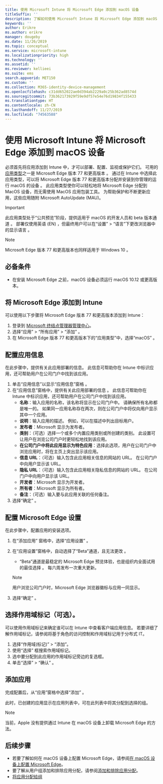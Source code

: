 ```yaml
---
title: 使用 Microsoft Intune 将 Microsoft Edge 添加到 macOS 设备
titleSuffix: ''
description: 了解如何使用 Microsoft Intune 将 Microsoft Edge 添加到 macOS 设备。
keywords: ''
author: Erikre
ms.author: erikre
manager: dougeby
ms.date: 11/26/2019
ms.topic: conceptual
ms.service: microsoft-intune
ms.localizationpriority: high
ms.technology: ''
ms.assetid: ''
ms.reviewer: kellieei
ms.suite: ems
search.appverid: MET150
ms.custom: ''
ms.collection: M365-identity-device-management
ms.openlocfilehash: c31dd652022ae0d394ab2229a0c25b362ad8574d
ms.sourcegitcommit: 73b362173929f59e9df57e54e76d19834f155433
ms.translationtype: HT
ms.contentlocale: zh-CN
ms.lasthandoff: 11/27/2019
ms.locfileid: "74563588"
---
```

# <a name="add-microsoft-edge-to-macos-devices-using-microsoft-intune"></a>使用 Microsoft Intune 将 Microsoft Edge 添加到 macOS 设备

必须首先将应用添加到 Intune 中，才可以部署、配置、监视或保护它们。 可用的[应用类型](~/apps/apps-add.md#app-types-in-microsoft-intune)之一是 Microsoft Edge 版本 77 和更高版本  。 通过在 Intune 中选择此应用类型，可以将 Microsoft Edge 版本 77 和更高版本分配并安装到你管理的运行 macOS 的设备  。 此应用类型使你可以轻松地将 Microsoft Edge 分配到 MacOS 设备，而无需使用 MacOS 应用包装工具。 为帮助保护和不断更新应用，这些应用随附 Microsoft AutoUpdate (MAU)。

> [!IMPORTANT]
> 此应用类型处于“公共预览”阶段，提供适用于 macOS 的开发人员和 beta 版本通道  。 部署仅使用英语 (EN) ，但最终用户可以在“设置” > “语言”下更改浏览器中的显示语言   。 

> [!NOTE]
> Microsoft Edge 版本 77 和更高版本也同样适用于 Windows 10  。

## <a name="prerequisites"></a>必备条件
- 在安装 Microsoft Edge 之前，macOS 设备必须运行 macOS 10.12 或更高版本。

## <a name="add-microsoft-edge-to-intune"></a>将 Microsoft Edge 添加到 Intune
可以使用以下步骤将 Microsoft Edge 版本 77 和更高版本添加到 Intune：

1. 登录到 [Microsoft 终结点管理器管理中心](https://go.microsoft.com/fwlink/?linkid=2109431)。
2. 选择“应用”   > “所有应用”   > “添加”  。
3. 在 Microsoft Edge 版本 77 和更高版本下的“应用类型”中，选择“macOS”    。

## <a name="configure-app-information"></a>配置应用信息
在此步骤中，提供有关此应用部署的信息。 此信息可帮助你在 Intune 中标识应用，还可帮助用户在公司门户中找到该应用。

1. 单击“应用信息”以显示“应用信息”窗格   。
2. 在“应用信息”窗格中，提供有关此应用部署的信息  。 此信息可帮助你在 Intune 中标识应用，还可帮助用户在公司门户中找到该应用。
    - **名称**：输入应用的名称，该名称将显示在公司门户中。 请确保所有名称都是唯一的。 如果同一应用名称存在两次，则在公司门户中将仅向用户显示其中一个应用。
    - **说明**：输入应用的描述。 例如，可以在描述中列出目标用户。
    - **发布者**：Microsoft 显示为发布者。
    - **类别**：（可选）选择一个或多个内置应用类别或所创建的类别。 此设置可让用户在浏览公司门户时更轻松地找到该应用。
    - **在公司门户中将此应用显示为特色应用**：选择此选项，用户在公司门户中浏览应用时，将在主页上突出显示该应用。
    - **信息 URL**：（可选）输入包含此应用相关信息的网站的 URL。 在公司门户中向用户显示该 URL。
    - **隐私 URL**：（可选）输入包含此应用相关隐私信息的网站的 URL。 在公司门户中向用户显示该 URL。
    - **开发者**：Microsoft 显示为开发者。
    - **所有者**：Microsoft 显示为所有者。
    - **备注**：（可选）输入要与此应用关联的任何备注。
3. 选择“确定”  。

## <a name="configure-microsoft-edge-settings"></a>配置 Microsoft Edge 设置
在此步骤中，配置应用的安装选项。

1. 在“添加应用”  窗格中，选择“应用设置”  。
2. 在“应用设置”窗格中，自动选择了“Beta”通道，且无法更改   。
    - “Beta”通道是最稳定的 Microsoft Edge 预览体验，也是组织内全面试用的最佳选择  。 每六周发布一次重大更新。

    > [!NOTE]
    > 用户浏览公司门户时，Microsoft Edge 浏览器徽标与应用一同显示。
3.  选择“确定”  。

## <a name="select-scope-tags-optional"></a>选择作用域标记（可选）。
可以使用作用域标记来确定谁可以在 Intune 中查看客户端应用信息。 若要详细了解作用域标记，请参阅将基于角色的访问控制和作用域标记用于分布式 IT。
1.  选择“作用域(标记)”   >   “添加”。
2.  使用“选择”  框搜索作用域标记。
3.  选中要分配到此应用的作用域标记旁边的复选框。
4.  单击“选择” > “确认”   。

## <a name="add-the-app"></a>添加应用
完成配置后，从“应用”窗格中选择“添加”   。 

此时，已创建的应用显示在应用列表中，可在此列表中将其分配到选择的组。 

> [!NOTE]
> 当前，Apple 没有提供通过 Intune 在 macOS 设备上卸载 Microsoft Edge 的方法。

## <a name="next-steps"></a>后续步骤
- 若要了解如何在 macOS 设备上配置 Microsoft Edge，请参阅[在 macOS 设备上配置 Microsoft Edge](https://docs.microsoft.com/deployedge/configure-microsoft-edge-on-mac)。
- 要了解从用户组添加和排除应用分配，请参阅[添加和排除应用分配](~/apps/apps-inc-exl-assignments.md)。
- [将应用分配给组](~/apps/apps-deploy.md)

